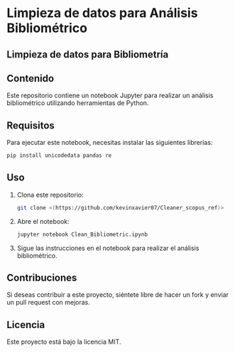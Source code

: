 # Limpieza de datos para Análisis Bibliométrico

## **Limpieza de datos para Bibliometría**

## Contenido

Este repositorio contiene un notebook Jupyter para realizar un análisis bibliométrico utilizando herramientas de Python.

## Requisitos

Para ejecutar este notebook, necesitas instalar las siguientes librerías:

```bash
pip install unicodedata pandas re
```

## Uso

1. Clona este repositorio:

   ```bash
   git clone <(https://github.com/kevinxavier07/Cleaner_scopus_ref)>
   ```

2. Abre el notebook:

   ```bash
   jupyter notebook Clean_Bibliometric.ipynb
   ```

3. Sigue las instrucciones en el notebook para realizar el análisis bibliométrico.

## Contribuciones

Si deseas contribuir a este proyecto, siéntete libre de hacer un fork y enviar un pull request con mejoras.

## Licencia

Este proyecto está bajo la licencia MIT.
